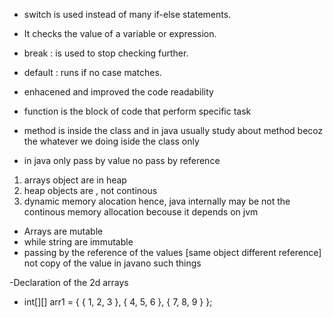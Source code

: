 - switch is used instead of many if-else statements.

- It checks the value of a variable or expression.

- break : is used to stop checking further.

- default : runs if no case matches.
- enhacened and improved the code readability

- function is the block of code that perform specific task
- method is inside the class and in java usually study about method becoz the whatever we doing iside the class only

- in java only pass by value no pass by reference

<!--Arrays -->

1. arrays object are in heap
2. heap objects are , not continous
3. dynamic memory alocation hence, java internally may be not the continous memory allocation becouse it depends on jvm

- Arrays are mutable
- while string are immutable
- passing by the reference of the values [same object different reference] not copy of the value in javano such things

-Declaration of the 2d arrays
- int[][] arr1 = {
  { 1, 2, 3 },
  { 4, 5, 6 },
  { 7, 8, 9 }
  };
